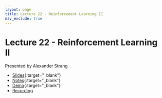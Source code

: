 ```yaml
---
layout: page
title: Lecture 22 - Reinforcement Learning II
nav_exclude: true
---
```


# Lecture 22 - Reinforcement Learning II

Presented by Alexander Strang

- [Slides](https://docs.google.com/presentation/d/1tnbYi1YJa0d8UNtAk1tc57unP6nDP9tU-D2y8GoRNrc/edit?usp=drive_link){:target="_blank"}
- [Notes](https://drive.google.com/file/d/1DiAP_ifX-PRXfT77YimQoNEE25bxWuyC/view?usp=drive_link){:target="_blank"}
- [Demo](https://data102.datahub.berkeley.edu/hub/user-redirect/git-pull?repo=https%3A%2F%2Fgithub.com%2Fds-102%2Fsp24-materials&urlpath=lab%2Ftree%2Fsp24-materials%2Flecture%2Flecture22%2Fvalue_iteration.ipynb&branch=main){:target="_blank"}
- [Recording](https://bcourses.berkeley.edu/courses/1532439/pages/lecture-22-reinforcement-learning-ii)
  
